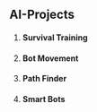 ## AI-Projects
1. #### Survival Training
2. #### Bot Movement
3. #### Path Finder
4. #### Smart Bots
